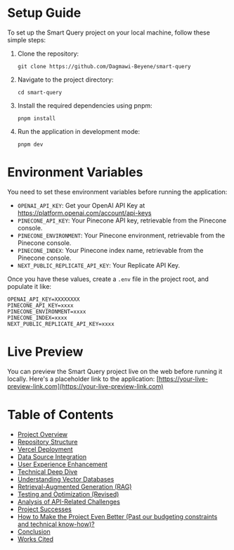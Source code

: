 # Setup Guide

To set up the Smart Query project on your local machine, follow these simple steps:

1. Clone the repository:
    ```
    git clone https://github.com/Dagmawi-Beyene/smart-query
    ```
2. Navigate to the project directory:
    ```
    cd smart-query
    ```
3. Install the required dependencies using pnpm:
    ```
    pnpm install
    ```
4. Run the application in development mode:
    ```
    pnpm dev
    ```

# Environment Variables

You need to set these environment variables before running the application:

- `OPENAI_API_KEY`: Get your OpenAI API Key at https://platform.openai.com/account/api-keys
- `PINECONE_API_KEY`: Your Pinecone API key, retrievable from the Pinecone console.
- `PINECONE_ENVIRONMENT`: Your Pinecone environment, retrievable from the Pinecone console.
- `PINECONE_INDEX`: Your Pinecone index name, retrievable from the Pinecone console.
- `NEXT_PUBLIC_REPLICATE_API_KEY`: Your Replicate API Key.

Once you have these values, create a `.env` file in the project root, and populate it like:

```
OPENAI_API_KEY=XXXXXXXX
PINECONE_API_KEY=xxxx
PINECONE_ENVIRONMENT=xxxx
PINECONE_INDEX=xxxx
NEXT_PUBLIC_REPLICATE_API_KEY=xxxx
```

# Live Preview

You can preview the Smart Query project live on the web before running it locally. Here's a placeholder link to the application: [https://your-live-preview-link.com](https://your-live-preview-link.com)


# Table of Contents

- [Project Overview](#project-overview)
- [Repository Structure](#repository-structure)
- [Vercel Deployment](#vercel-deployment)
- [Data Source Integration](#data-source-integration)
- [User Experience Enhancement](#user-experience-enhancement)
- [Technical Deep Dive](#technical-deep-dive)
- [Understanding Vector Databases](#understanding-vector-databases)
- [Retrieval-Augmented Generation (RAG)](#retrieval-augmented-generation-(rag))
- [Testing and Optimization (Revised)](#testing-and-optimization-(revised))
- [Analysis of API-Related Challenges](#analysis-of-api-related-challenges)
- [Project Successes](#project-successes)
- [How to Make the Project Even Better (Past our budgeting constraints and technical know-how)?](#how-to-make-the-project-even-better-(past-our-budgeting-constraints-and-technical-know-how)?)
- [Conclusion](#conclusion)
- [Works Cited](#works-cited)
